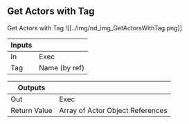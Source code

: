 ## Get Actors with Tag
Get Actors with Tag
![[../img/nd_img_GetActorsWithTag.png]]

|Inputs||
|--|--|
| In | Exec |
| Tag | Name (by ref) |

|Outputs||
|--|--|
| Out | Exec |
| Return Value | Array of Actor Object References |
